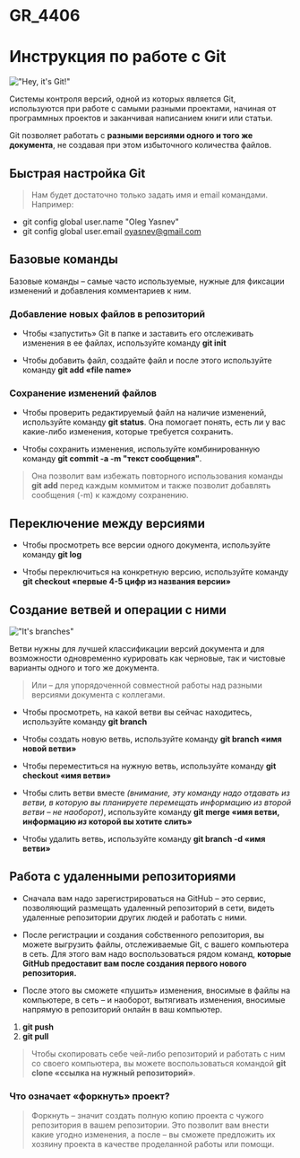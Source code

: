 # GR_4406

# Инструкция по работе с Git 

!["Hey, it's Git!"](pic.png)

Системы контроля версий, одной из которых является Git, используются при работе с
самыми разными проектами, начиная от программных проектов и заканчивая написанием книги или статьи.

Git позволяет работать с __разными версиями одного и того же документа__, не создавая при этом избыточного количества файлов.

## Быстрая настройка Git

>Нам будет достаточно только задать имя и email командами. Например: 
*    git config ­­global user.name "Oleg Yasnev" 
*  git config ­­global user.email oyasnev@gmail.com

## Базовые команды 

Базовые команды – самые часто используемые, нужные для фиксации изменений и добавления комментариев к ним. 

### Добавление новых файлов в репозиторий 

* Чтобы «запустить» Git в папке и заставить его отслеживать изменения в ее файлах, используйте команду **git init**

* Чтобы добавить файл, создайте файл и после этого используйте команду **git add «file name»**

### Сохранение изменений файлов 

* Чтобы проверить редактируемый файл на наличие изменений, используйте команду **git status**. Она помогает понять, есть ли у вас какие-либо изменения, которые требуется сохранить. 

* Чтобы сохранить изменения, используйте комбинированную команду **git commit -a -m "текст сообщения"**. 

>Она позволит вам избежать повторного использования команды **git add** перед каждым коммитом и также позволит добавлять сообщения (-m) к каждому сохранению. 

## Переключение между версиями 

* Чтобы просмотреть все версии одного документа, используйте команду **git log**

* Чтобы переключиться на конкретную версию, используйте команду **git checkout «первые 4-5 цифр из названия версии»**

## Создание ветвей и операции с ними 

!["It's branches"](gitbranches.png)

Ветви нужны для лучшей классификации версий документа и для возможности одновременно курировать как черновые, так и чистовые варианты одного и того же документа. 

>Или – для упорядоченной совместной работы над разными версиями документа с коллегами. 

* Чтобы просмотреть, на какой ветви вы сейчас находитесь, используйте команду **git branch**

* Чтобы создать новую ветвь, используйте команду **git branch «имя новой ветви»**

* Чтобы переместиться на нужную ветвь, используйте команду **git checkout «имя ветви»** 

* Чтобы слить ветви вместе _(внимание, эту команду надо отдавать из ветви, в которую вы планируете перемещать информацию из второй ветви – не наоборот)_, используйте команду **git merge «имя ветви, информацию _из_ которой вы хотите слить»**

* Чтобы удалить ветвь, используйте команду **git branch -d «имя ветви»**

## Работа с удаленными репозиториями

* Сначала вам надо зарегистрироваться на GitHub – это сервис, позволяющий размещать удаленный репозиторий в сети, видеть удаленные репозитории других людей и работать с ними. 

* После регистрации и создания собственного репозитория, вы можете выгрузить файлы, отслеживаемые Git, с вашего компьютера в сеть. Для этого вам надо воспользоваться рядом команд, **которые GitHub предоставит вам после создания первого нового репозитория.** 

* После этого вы сможете «пушить» изменения, вносимые в файлы на компьютере, в сеть – и наоборот, вытягивать изменения, вносимые напрямую в репозиторий онлайн в ваш компьютер. 
1. **git push**
2. **git pull**

>Чтобы скопировать себе чей-либо репозиторий и работать с ним со своего компьютера, вы можете воспользоваться командой **git clone «ссылка на нужный репозиторий»**.

### Что означает «форкнуть» проект? 

>Форкнуть – значит создать полную копию проекта с чужого репозитория в вашем репозитории. Это позволит вам внести какие угодно изменения, а после – вы сможете предложить их хозяину проекта в качестве проделанной работы или помощи. 
